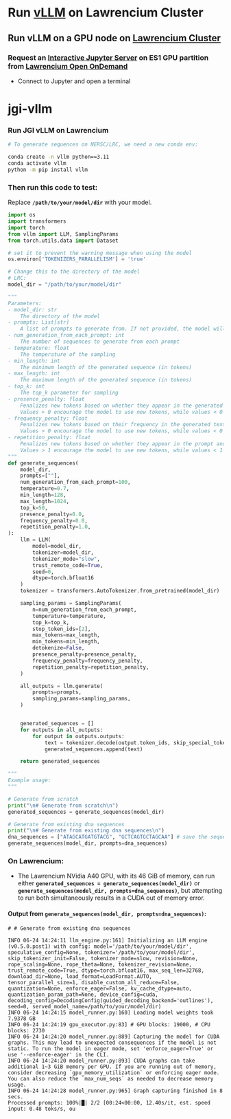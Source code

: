# Run [vLLM](https://github.com/vllm-project/vllm) on Lawrencium Cluster
## Run vLLM on a GPU node on [Lawrencium Cluster](https://it.lbl.gov/service/scienceit/high-performance-computing/)
### Request an [Interactive Jupyter Server](https://it.lbl.gov/resource/hpc/for-users/hpc-documentation/open-ondemand/jupyter-server/) on ES1 GPU partition from [Lawrencium Open OnDemand](https://lrc-ondemand.lbl.gov)
* Connect to Jupyter and open a terminal

# jgi-vllm
### Run JGI vLLM  on Lawrencium
```bash
# To generate sequences on NERSC/LRC, we need a new conda env:

conda create -n vllm python==3.11
conda activate vllm
python -m pip install vllm
```
### Then run this code to test:
Replace **`/path/to/your/model/dir`** with your model.

```python
import os
import transformers
import torch
from vllm import LLM, SamplingParams
from torch.utils.data import Dataset

# set it to prevent the warning message when using the model
os.environ['TOKENIZERS_PARALLELISM'] = 'true'

# Change this to the directory of the model
# LRC:
model_dir = "/path/to/your/model/dir"

"""
Parameters:
- model_dir: str
    The directory of the model
- prompts: List[str]   
    A list of prompts to generate from. If not provided, the model will generate from scratch
- num_generation_from_each_prompt: int
    The number of sequences to generate from each prompt
- temperature: float
    The temperature of the sampling
- min_length: int
    The minimum length of the generated sequence (in tokens)
- max_length: int
    The maximum length of the generated sequence (in tokens)
- top_k: int   
    The top_k parameter for sampling
- presence_penalty: float
    Penalizes new tokens based on whether they appear in the generated text so far. 
    Values > 0 encourage the model to use new tokens, while values < 0 encourage the model to repeat tokens.
- frequency_penalty: float
    Penalizes new tokens based on their frequency in the generated text so far. 
    Values > 0 encourage the model to use new tokens, while values < 0 encourage the model to repeat tokens.
- repetition_penalty: float
    Penalizes new tokens based on whether they appear in the prompt and the generated text so far. 
    Values > 1 encourage the model to use new tokens, while values < 1 encourage the model to repeat tokens.
"""
def generate_sequences(
    model_dir, 
    prompts=[""],
    num_generation_from_each_prompt=100,
    temperature=0.7,
    min_length=128,
    max_length=1024, 
    top_k=50,     
    presence_penalty=0.0,
    frequency_penalty=0.0,
    repetition_penalty=1.0,
):
    llm = LLM(
        model=model_dir,
        tokenizer=model_dir,
        tokenizer_mode="slow",
        trust_remote_code=True,
        seed=0,
        dtype=torch.bfloat16
    )
    tokenizer = transformers.AutoTokenizer.from_pretrained(model_dir)

    sampling_params = SamplingParams(
        n=num_generation_from_each_prompt,
        temperature=temperature, 
        top_k=top_k,
        stop_token_ids=[2],
        max_tokens=max_length,
        min_tokens=min_length,
        detokenize=False,
        presence_penalty=presence_penalty,
        frequency_penalty=frequency_penalty,
        repetition_penalty=repetition_penalty,
    )

    all_outputs = llm.generate(
        prompts=prompts, 
        sampling_params=sampling_params,
    )


    generated_sequences = []
    for outputs in all_outputs:
        for output in outputs.outputs:
            text = tokenizer.decode(output.token_ids, skip_special_tokens=True).replace(" ", "").replace("\n", "")
            generated_sequences.append(text)

    return generated_sequences

"""
Example usage:
"""

# Generate from scratch
print("\n# Generate from scratch\n")
generated_sequences = generate_sequences(model_dir)

# Generate from existing dna sequences
print("\n# Generate from existing dna sequences\n") 
dna_sequences = ["ATAGCATGATGTACG", "GCTCAGTGCTAGCAA"] # save the sequences in a list
generate_sequences(model_dir, prompts=dna_sequences)
```

### On Lawrencium: 
- The Lawrencium NVidia A40 GPU, with its 46 GiB of memory, can run either **`generated_sequences = generate_sequences(model_dir)`** or **`generate_sequences(model_dir, prompts=dna_sequences)`**, but attempting to run both simultaneously results in a CUDA out of memory error.

#### Output from `generate_sequences(model_dir, prompts=dna_sequences)`:
```
# # Generate from existing dna sequences 

INFO 06-24 14:24:11 llm_engine.py:161] Initializing an LLM engine (v0.5.0.post1) with config: model='/path/to/your/model/dir', speculative_config=None, tokenizer='/path/to/your/model/dir', skip_tokenizer_init=False, tokenizer_mode=slow, revision=None, rope_scaling=None, rope_theta=None, tokenizer_revision=None, trust_remote_code=True, dtype=torch.bfloat16, max_seq_len=32768, download_dir=None, load_format=LoadFormat.AUTO, tensor_parallel_size=1, disable_custom_all_reduce=False, quantization=None, enforce_eager=False, kv_cache_dtype=auto, quantization_param_path=None, device_config=cuda, decoding_config=DecodingConfig(guided_decoding_backend='outlines'), seed=0, served_model_name=/path/to/your/model/dir)
INFO 06-24 14:24:15 model_runner.py:160] Loading model weights took 7.9378 GB
INFO 06-24 14:24:19 gpu_executor.py:83] # GPU blocks: 19000, # CPU blocks: 2730
INFO 06-24 14:24:20 model_runner.py:889] Capturing the model for CUDA graphs. This may lead to unexpected consequences if the model is not static. To run the model in eager mode, set 'enforce_eager=True' or use '--enforce-eager' in the CLI.
INFO 06-24 14:24:20 model_runner.py:893] CUDA graphs can take additional 1~3 GiB memory per GPU. If you are running out of memory, consider decreasing `gpu_memory_utilization` or enforcing eager mode. You can also reduce the `max_num_seqs` as needed to decrease memory usage.
INFO 06-24 14:24:28 model_runner.py:965] Graph capturing finished in 8 secs.
Processed prompts: 100%|█| 2/2 [00:24<00:00, 12.40s/it, est. speed input: 0.48 toks/s, ou

```
